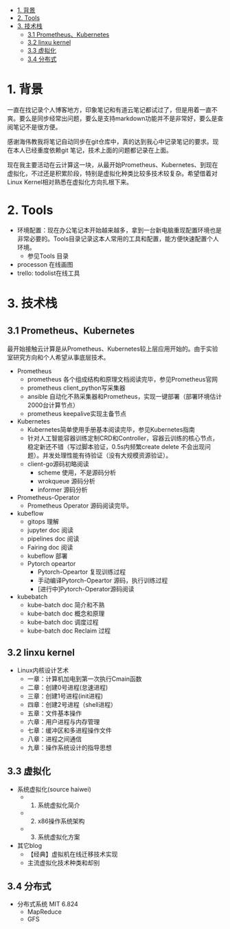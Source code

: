 <!-- TOC -->

- [1. 背景](#1-背景)
- [2. Tools](#2-tools)
- [3. 技术栈](#3-技术栈)
    - [3.1 Prometheus、Kubernetes](#31-prometheuskubernetes)
    - [3.2 linxu kernel](#32-linxu-kernel)
    - [3.3 虚拟化](#33-虚拟化)
    - [3.4 分布式](#34-分布式)

<!-- /TOC -->
# 1. 背景
一直在找记录个人博客地方，印象笔记和有道云笔记都试过了，但是用着一直不爽。要么是同步经常出问题，要么是支持markdown功能并不是非常好，要么是查阅笔记不是很方便。

感谢海伟教我将笔记自动同步在git仓库中，真的达到我心中记录笔记的要求。现在本人已经重度依赖git 笔记，技术上面的问题都记录在上面。

现在我主要活动在云计算这一块，从最开始Prometheus、Kubernetes、到现在虚拟化，不过还是积累阶段，特别是虚拟化种类比较多技术较复杂。希望借着对Linux Kernel相对熟悉在虚拟化方向扎根下来。


# 2. Tools
* 环境配置：现在办公笔记本开始越来越多，拿到一台新电脑重现配置环境也是非常必要的。Tools目录记录这本人常用的工具和配置，能方便快速配置个人环境。
    * 参见Tools 目录
* processon 在线画图
* trello: todolist在线工具



# 3. 技术栈
## 3.1 Prometheus、Kubernetes
最开始接触云计算是从Prometheus、Kubernetes较上层应用开始的。由于实验室研究方向和个人希望从事底层技术。
* Prometheus
    * prometheus 各个组成结构和原理文档阅读完毕，参见Prometheus官网
    * prometheus client_python写采集器
    * ansible 自动化不熟采集器和Prometheus，实现一键部署（部署环境估计2000台计算节点）
    * prometheus keepalive实现主备节点
* Kubernetes
    * Kubernetes简单使用手册基本阅读完毕，参见Kubernetes指南
    * 针对人工智能容器训练定制CRD和Controller，容器云训练的核心节点，稳定新还不错（写过脚本验证，0.5s内频繁create delete 不会出现问题）。并发处理性能有待验证（没有大规模资源验证）。
    * client-go源码初略阅读
        * scheme 使用，不是源码分析
        * wrokqueue 源码分析
        * informer 源码分析
* Prometheus-Operator
    * Prometheus Operator 源码阅读完毕。
* kubeflow
    * gitops 理解
    * jupyter doc 阅读
    * pipelines doc 阅读
    * Fairing doc 阅读
    * kubeflow 部署
    * Pytorch opeartor
        * Pytorch-Opeartor 复现训练过程
        * 手动编译Pytorch-Opeartor 源码，执行训练过程
        * [进行中]Pytorch-Operator源码阅读
* kubebatch
    * kube-batch doc 简介和不熟
    * kube-batch doc 概念和原理
    * kube-batch doc 调度过程
    * kube-batch doc Reclaim 过程

## 3.2 linxu kernel
* Linux内核设计艺术
    * 一章：计算机加电到第一次执行Cmain函数
    * 二章：创建0号进程(怠速进程)
    * 三章：创建1号进程(init进程)
    * 四章：创建2号进程（shell进程）
    * 五章：文件基本操作
    * 六章：用户进程与内存管理
    * 七章：缓冲区和多进程操作文件
    * 八章：进程之间通信
    * 九章：操作系统设计的指导思想


## 3.3 虚拟化
* 系统虚拟化(source haiwei)
    * 1. 系统虚拟化简介
    * 2. x86操作系统架构
    * 3. 系统虚拟化方案
* 其它blog
    * 【经典】虚拟机在线迁移技术实现
    * 主流虚拟化技术种类和却别

## 3.4 分布式
* 分布式系统 MIT 6.824
    * MapReduce 
    * GFS

